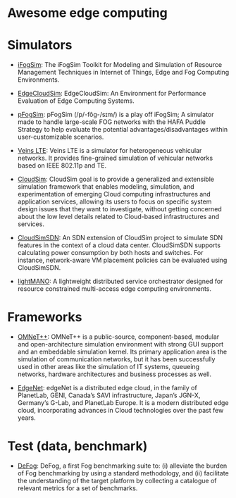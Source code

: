 # Awesome edge computing

# Simulators
- [iFogSim](https://github.com/Cloudslab/iFogSim): The iFogSim Toolkit for Modeling 
and Simulation of Resource Management Techniques in Internet of Things, Edge and 
Fog Computing Environments.

- [EdgeCloudSim](https://github.com/CagataySonmez/EdgeCloudSim): EdgeCloudSim: An 
Environment for Performance Evaluation of Edge Computing Systems.

- [pFogSim](https://github.com/jihall77/pFogSim): pFogSim (/p/-fôg-/sɪm/) is a 
play off iFogSim; A simulator made to handle large-scale FOG networks with the 
HAFA Puddle Strategy to help evaluate the potential advantages/disadvantages 
within user-customizable scenarios.

- [Veins LTE](http://veins-lte.car2x.org/): Veins LTE is a simulator for 
heterogeneous vehicular networks. It provides fine-grained simulation of vehicular
networks based on IEEE 802.11p and TE.

- [CloudSim](https://github.com/Cloudslab/cloudsim): CloudSim goal is to provide 
a generalized and extensible simulation framework that enables modeling, simulation,
and experimentation of emerging Cloud computing infrastructures and application 
services, allowing its users to focus on specific system design issues that they 
want to investigate, without getting concerned about the low level details related 
to Cloud-based infrastructures and services.

- [CloudSimSDN](https://github.com/Cloudslab/cloudsimsdn): An SDN extension of
CloudSim project to simulate SDN features in the context of a cloud data center.
CloudSimSDN supports calculating power consumption by both hosts and switches.
For instance, network-aware VM placement policies can be evaluated using CloudSimSDN.

- [lightMANO](https://github.com/lightmano/lightmano-core): A lightweight distributed
service orchestrator designed for resource constrained multi-access edge computing
environments.

# Frameworks
- [OMNeT++](https://github.com/omnetpp/omnetpp): OMNeT++ is a public-source, 
component-based, modular and open-architecture simulation environment with strong
GUI support and an embeddable simulation kernel. Its primary application area is
the simulation of communication networks, but it has been successfully used in 
other areas like the simulation of IT systems, queueing networks, hardware 
architectures and business processes as well.

- [EdgeNet](https://github.com/EdgeNet-Project): edgeNet is a distributed edge
cloud, in the family of PlanetLab, GENI, Canada’s SAVI infrastructure, Japan’s 
JGN-X, Germany’s G-Lab, and PlanetLab Europe. It is a modern distributed edge 
cloud, incorporating advances in Cloud technologies over the past few years.

# Test (data, benchmark)
- [DeFog](https://github.com/qub-blesson/DeFog): DeFog, a first Fog benchmarking 
suite to: (i) alleviate the burden of Fog benchmarking by using a standard 
methodology, and (ii) facilitate the understanding of the target platform by 
collecting a catalogue of relevant metrics for a set of benchmarks. 
